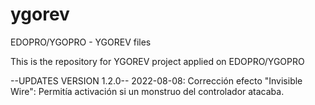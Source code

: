 # ygorev
EDOPRO/YGOPRO - YGOREV files

This is the repository for YGOREV project applied on EDOPRO/YGOPRO

--UPDATES VERSION 1.2.0--
2022-08-08: Corrección efecto "Invisible Wire": Permitía activación si un monstruo del controlador atacaba.


